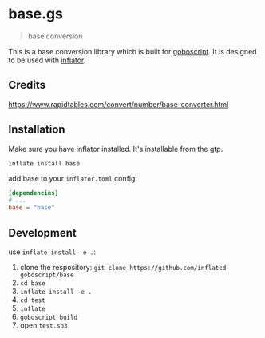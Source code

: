 # base.gs

> base conversion

This is a base conversion library which is built for [goboscript](https://github.com/aspizu/goboscript).
It is designed to be used with [inflator](https://github.com/inflated-goboscript/inflator).

## Credits

https://www.rapidtables.com/convert/number/base-converter.html

## Installation

Make sure you have inflator installed. It's installable from the gtp.

`inflate install base`

add base to your `inflator.toml` config:
```toml
[dependencies]
# ...
base = "base"
```

## Development

use `inflate install -e .`:

1. clone the respository: `git clone https://github.com/inflated-goboscript/base`
2. `cd base`
3. `inflate install -e .`
4. `cd test`
5. `inflate`
6. `goboscript build`
7. open `test.sb3`
